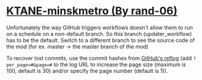 # [KTANE-minskmetro (By rand-06)](https://github.com/rand-06/KTANE-minskmetro)

Unfortunately the way GitHub triggers workflows doesn't allow them to run on a schedule on a non-default branch. So this branch (updater_workflow) has to be the default. Switch to a different branch to see the source code of the mod (for ex. master -> the master branch of the mod)

To recover lost commits, use the commit hashes from [GitHub's reflog](https://api.github.com/repos/KtaneModules/KTANE-minskmetro-rand-06/events) (add `?per_page=#&page=#` to the log URL to increase the page size (maximum is 100, default is 30) and/or specify the page number (default is 1)).
